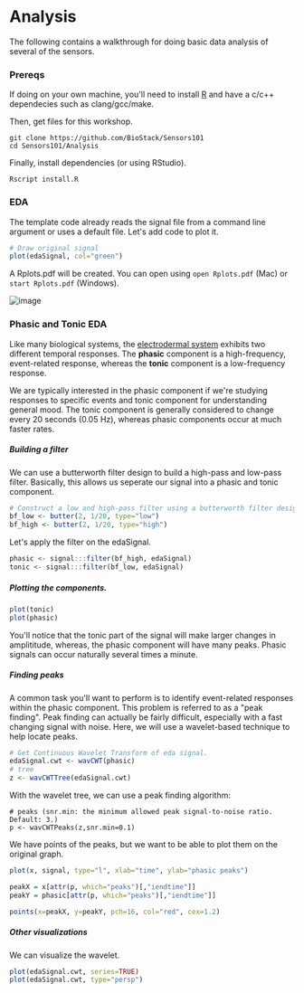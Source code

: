# Analysis

The following contains a walkthrough for doing basic data analysis of several of the sensors.

### Prereqs

If doing on your own machine, you'll need to install [R](https://www.r-project.org/) and have a c/c++ dependecies such as clang/gcc/make.

Then, get files for this workshop.

```console
git clone https://github.com/BioStack/Sensors101
cd Sensors101/Analysis
```

Finally, install dependencies (or using RStudio).

```console
Rscript install.R
```

### EDA

The template code already reads the signal file from a command line argument or uses a default file. Let's add code to plot it.

```r
# Draw original signal
plot(edaSignal, col="green")
```
A Rplots.pdf will be created. You can open using  `open Rplots.pdf` (Mac) or `start Rplots.pdf` (Windows).

![image](https://cloud.githubusercontent.com/assets/742934/15330758/3e73056e-1c2c-11e6-850a-0999e95bcf95.png)

### Phasic and Tonic EDA

Like many biological systems, the [electrodermal system](http://dornsife.usc.edu/assets/sites/585/docs/handbookchapter2000.pdf) exhibits two different temporal responses.
The **phasic** component is a high-frequency, event-related response, whereas the **tonic** component is a low-frequency response.

We are typically interested in the phasic component if we're studying responses to specific events and tonic component for understanding general mood. The tonic component is generally considered to change every 20 seconds (0.05 Hz), whereas phasic components occur at much faster rates.

##### Building a filter

We can use a butterworth filter design to build a high-pass and low-pass filter. Basically, this allows us seperate our signal into a phasic and tonic component.

```r
# Construct a low and high-pass filter using a butterworth filter design.
bf_low <- butter(2, 1/20, type="low")
bf_high <- butter(2, 1/20, type="high")
```

Let's apply the filter on the edaSignal.

```r
phasic <- signal:::filter(bf_high, edaSignal)
tonic <- signal:::filter(bf_low, edaSignal)
```

##### Plotting the components.

```r
plot(tonic)
plot(phasic)
```

You'll notice that the tonic part of the signal will make larger changes in amplititude, whereas, the phasic component will have many peaks. Phasic signals can occur naturally several times a minute.

##### Finding peaks

A common task you'll want to perform is to identify event-related responses within the phasic component.
This problem is referred to as a "peak finding". Peak finding can actually be fairly difficult, especially with a fast changing signal with noise. Here, we will use a wavelet-based technique to help locate peaks.

```r
# Get Continuous Wavelet Transform of eda signal.
edaSignal.cwt <- wavCWT(phasic)
# tree
z <- wavCWTTree(edaSignal.cwt)
```

With the wavelet tree, we can use a peak finding algorithm:

```
# peaks (snr.min: the minimum allowed peak signal-to-noise ratio. Default: 3.)
p <- wavCWTPeaks(z,snr.min=0.1)
```

We have points of the peaks, but we want to be able to plot them on the original graph.

```r
plot(x, signal, type="l", xlab="time", ylab="phasic peaks")

peakX = x[attr(p, which="peaks")[,"iendtime"]]
peakY = phasic[attr(p, which="peaks")[,"iendtime"]]

points(x=peakX, y=peakY, pch=16, col="red", cex=1.2)
```

##### Other visualizations

We can visualize the wavelet.

```r
plot(edaSignal.cwt, series=TRUE)
plot(edaSignal.cwt, type="persp")
```

